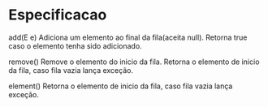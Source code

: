 # Especificacao

add(E e)
Adiciona um elemento ao final da fila(aceita null).
Retorna true caso o elemento tenha sido adicionado.

remove()
Remove o elemento do inicio da fila.
Retorna o elemento de inicio da fila, caso fila vazia lança exceção.


element()
Retorna o elemento de inicio da fila, caso fila vazia lança exceção.
